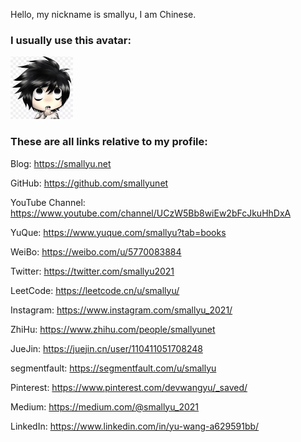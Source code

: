 
Hello, my nickname is smallyu, I am Chinese. 

### I usually use this avatar:

<img src="avatar.jpg" width="100px">

### These are all links relative to my profile:

Blog: <https://smallyu.net>

GitHub: <https://github.com/smallyunet>

YouTube Channel: <https://www.youtube.com/channel/UCzW5Bb8wiEw2bFcJkuHhDxA>

YuQue: <https://www.yuque.com/smallyu?tab=books>

WeiBo: <https://weibo.com/u/5770083884>

Twitter: <https://twitter.com/smallyu2021>

LeetCode: <https://leetcode.cn/u/smallyu/>

Instagram: <https://www.instagram.com/smallyu_2021/>

ZhiHu: <https://www.zhihu.com/people/smallyunet>

JueJin: <https://juejin.cn/user/110411051708248>

segmentfault: <https://segmentfault.com/u/smallyu>

Pinterest: <https://www.pinterest.com/devwangyu/_saved/>

Medium: <https://medium.com/@smallyu_2021>

LinkedIn: <https://www.linkedin.com/in/yu-wang-a629591bb/>


